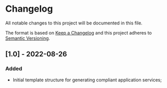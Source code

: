 # Changelog

All notable changes to this project will be documented in this file.

The format is based on [Keep a Changelog](http://keepachangelog.com/) and this project adheres
to [Semantic Versioning](http://semver.org/).

## [1.0] - 2022-08-26

### Added

- Initial template structure for generating compliant application services;
